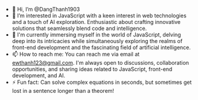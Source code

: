 - 👋 Hi, I’m @DangThanh1903
- 👀 I’m interested in JavaScript with a keen interest in web technologies and a touch of AI exploration. Enthusiastic about crafting innovative solutions that seamlessly blend code and intelligence.
- 🌱 I'm currently immersing myself in the world of JavaScript, delving deep into its intricacies while simultaneously exploring the realms of front-end development and the fascinating field of artificial intelligence.
- 📫 How to reach me: You can reach me via email at ewthanh123@gmail.com. I'm always open to discussions, collaboration opportunities, and sharing ideas related to JavaScript, front-end development, and AI.
- ⚡ Fun fact: Can solve complex equations in seconds, but sometimes get lost in a sentence longer than a theorem!

<!---
DangThanh1903/DangThanh1903 is a ✨ special ✨ repository because its `README.md` (this file) appears on your GitHub profile.
You can click the Preview link to take a look at your changes.
--->
